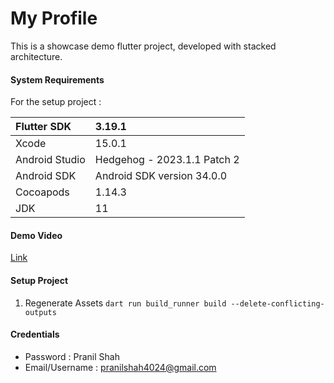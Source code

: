 # My Profile
This is a showcase demo flutter project, developed with stacked architecture.

#### System Requirements
For the setup project :

| Flutter SDK    | 3.19.1                      |
|:---------------|:----------------------------|
| Xcode          | 15.0.1                      |
| Android Studio | Hedgehog - 2023.1.1 Patch 2 |
| Android SDK    | Android SDK version 34.0.0  |
| Cocoapods      | 1.14.3                      |
| JDK            | 11                          |



#### Demo Video 
[Link](https://drive.google.com/file/d/1HJbE1RWujcWh5zU925QwBSuWp8VEnjJx/view?usp=sharing)

#### Setup Project
1. Regenerate Assets `dart run build_runner build --delete-conflicting-outputs`

#### Credentials
- Password : Pranil Shah
- Email/Username : pranilshah4024@gmail.com
